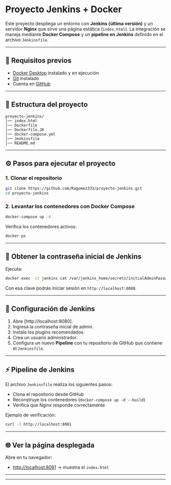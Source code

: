 # Proyecto Jenkins + Docker

Este proyecto despliega un entorno con **Jenkins (última versión)** y un servidor **Nginx** que sirve una página estática (`index.html`).
La integración se maneja mediante **Docker Compose** y un **pipeline en Jenkins** definido en el archivo `Jenkinsfile`.

---

## 🚀 Requisitos previos

* [Docker Desktop](https://www.docker.com/products/docker-desktop) instalado y en ejecución
* [Git](https://git-scm.com/downloads) instalado
* Cuenta en [GitHub](https://github.com)

---

## 📂 Estructura del proyecto

```
proyecto-jenkins/
│── index.html
│── Dockerfile
│── Dockerfile.JK
│── docker-compose.yml
│── Jenkinsfile
│── README.md

```

---

## ⚙️ Pasos para ejecutar el proyecto

### 1. Clonar el repositorio

```bash
git clone https://github.com/Ragomez333/proyecto-jenkins.git
cd proyecto-jenkins
```

### 2. Levantar los contenedores con Docker Compose

```bash
docker-compose up -d
```
Verifica los contenedores activos:

```bash
docker ps
```

---

## 🔑 Obtener la contraseña inicial de Jenkins

Ejecuta:

```bash
docker exec -it jenkins cat /var/jenkins_home/secrets/initialAdminPassword
```
Con esa clave podrás iniciar sesión en `http://localhost:8080`.

---

## 📝 Configuración de Jenkins

1. Abre [http://localhost:8080].
2. Ingresa la contraseña inicial de admin.
3. Instala los plugins recomendados.
4. Crea un usuario administrador.
5. Configura un nuevo **Pipeline** con tu repositorio de GitHub que contiene el `Jenkinsfile`.

---
## ⚡ Pipeline de Jenkins

El archivo `Jenkinsfile` realiza los siguientes pasos:

* Clona el repositorio desde GitHub
* Reconstruye los contenedores (`docker-compose up -d --build`)
* Verifica que Nginx responde correctamente

Ejemplo de verificación:

```bash
curl -I http://localhost:8081
```

---

## 🌐 Ver la página desplegada

Abre en tu navegador:

* [http://localhost:8081](http://localhost:8081) → muestra el `index.html`

---





---

















